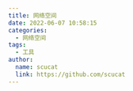 ```yaml
---
title: 网络空间
date: 2022-06-07 10:58:15
categories: 
  - 网络空间
tags: 
  - 工具
author: 
  name: scucat
  link: https://github.com/scucat
---
```


